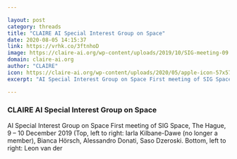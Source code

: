 ```yaml
---

layout: post
category: threads
title: "CLAIRE AI Special Interest Group on Space"
date: 2020-08-05 14:15:37
link: https://vrhk.co/3ftnhoD
image: https://claire-ai.org/wp-content/uploads/2019/10/SIG-meeting-09.122-1024x767.png
domain: claire-ai.org
author: "CLAIRE"
icon: https://claire-ai.org/wp-content/uploads/2020/05/apple-icon-57x57-1.png
excerpt: "AI Special Interest Group on Space First meeting of SIG Space, The Hague, 9 – 10 December 2019 (Top, left to right: Iarla Kilbane-Dawe (no longer a member), Bianca Hörsch, Alessandro Donati, Saso Dzeroski. Bottom, left to right: Leon van der"

---
```


### CLAIRE AI Special Interest Group on Space

AI Special Interest Group on Space First meeting of SIG Space, The Hague, 9 – 10 December 2019 (Top, left to right: Iarla Kilbane-Dawe (no longer a member), Bianca Hörsch, Alessandro Donati, Saso Dzeroski. Bottom, left to right: Leon van der